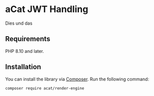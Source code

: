 # aCat JWT Handling

Dies und das

## Requirements

PHP 8.10 and later.

## Installation

You can install the library via [Composer](http://getcomposer.org/). Run the following command:

```bash
composer require acat/render-engine
```